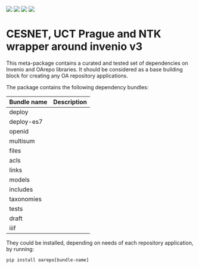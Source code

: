 [![](https://img.shields.io/github/license/oarepo/oarepo.svg)](https://github.com/oarepo/oarepo/blob/master/LICENSE)
[![](https://img.shields.io/travis/oarepo/oarepo.svg)](https://travis-ci.org/oarepo/oarepo)
[![](https://img.shields.io/coveralls/oarepo/oarepo.svg)](https://coveralls.io/r/oarepo/oarepo)
[![](https://img.shields.io/pypi/v/oarepo.svg)](https://pypi.org/pypi/oarepo)

CESNET, UCT Prague and NTK wrapper around invenio v3
====================================================

This meta-package contains a curated and tested set of dependencies on Invenio and OArepo libraries.
It should be considered as a base building block for creating any OA repository applications.

The package contains the following dependency bundles:



| Bundle name | Description  |
|-------------|--------------|
| deploy      |              |
| deploy-es7  |              |
| openid      |              |
| multisum    |              |
| files       |              |
| acls        |              |
| links       |              |
| models      |              |
| includes    |              |
| taxonomies  |              |
| tests       |              |
| draft       |              |
| iiif        |              |


They could be installed, depending on needs of each repository application, by running:

```
pip install oarepo[bundle-name]
```
